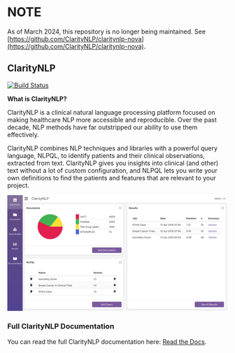 
# NOTE

As of March 2024, this repository is no longer being maintained.
See [https://github.com/ClarityNLP/claritynlp-nova](https://github.com/ClarityNLP/claritynlp-nova).


## ClarityNLP

[![Build Status](https://travis-ci.com/ClarityNLP/ClarityNLP.svg?branch=master)](https://travis-ci.com/ClarityNLP/ClarityNLP)

**What is ClarityNLP?**

ClarityNLP is a clinical natural language processing platform focused on making healthcare NLP more accessible and reproducible.  Over the past decade, NLP methods have far outstripped our ability to use them effectively.

ClarityNLP combines NLP techniques and libraries with a powerful query language, NLPQL, to identify patients and their clinical observations, extracted from text.
ClarityNLP gives you insights into clinical (and other) text without a lot of custom configuration, and NLPQL lets you write your own definitions to find the patients and features that are relevant to your project.  

![ClarityNLP dashboard](docs/images/claritynlp-dashboard.png?raw=true)

### Full ClarityNLP Documentation
You can read the full ClarityNLP documentation here:
[Read the Docs](http://claritynlp.readthedocs.io/en/latest/).


